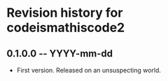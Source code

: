 # Revision history for codeismathiscode2

## 0.1.0.0 -- YYYY-mm-dd

* First version. Released on an unsuspecting world.
